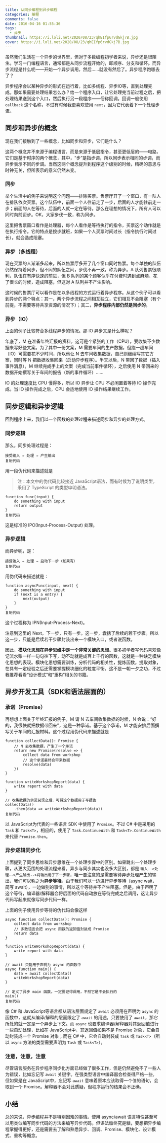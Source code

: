 ```yaml
---
title: 从同步编程到异步编程
categories: 编程
comments: false
date: 2016-04-16 01:55:36
tags:
  - 异步
thumbnail: https://i.loli.net/2020/08/23/qhEIfp6rvdGkj7B.jpg
cover: https://i.loli.net/2020/08/23/qhEIfp6rvdGkj7B.jpg
---
```






虽然我们生活在一个异步的世界里，但对于多数编程初学者来说，异步还是很陌生。学习一门编程语言，通常都是从同步流程开始的，即顺序、分支和循环。而异步流程是什么呢——开始一个异步调用，然后……就没有然后了。异步程序跑哪去了？

异步程序会以某种异步的形式在运行着，比如多线程、异步IO等，直到处理完成。那如果需要处理结果怎么办？给一个程序入口，让它处理完当前过程之后，把处理结果送到这个入口，然后执行另一段程序——俗称回调。回调一般使用 `callback` 这个名称，不过有时候我更喜欢使用 `next`，因为它代表着下一个处理步骤。

<!--more-->

## 同步和异步的概念

现在我们接触到了一些概念，比如同步和异步，它们是什么？

这两个概念并不来源于编程语言，而是来源于低层指令，甚至更低层的——电路。它们是基于时序的两个概念，其中，“步”是指步调，所以同步表示相同的步调，而异步表示不同的步调。当然这两个概念提升到程序这个级别的时候，精确的意思与时钟无关，但所表示的意义仍然未变。

### 同步

举个生活中的例子来说明这个问题——排除买票。售票厅开了一个窗口，有一队人在排队依次买票。这个队伍中，前面一个人往前走了一步，后面的人才能往前走一步；前面的人在等待，后面的人就一定在等待。那么在理想的情况下，所有人可以同时向前迈步。OK，大家步伐一致，称为同步。

这里把售票窗口看作是处理器，每个人看作是等待执行的指令，买票这个动作就是在执行指令。它的特点是按步就班，如果一个人买票时间过长（指令执行时间过长），就会造成阻塞。

### 异步（多线程）

现在买票的人渐渐多起来，所以售票厅多开了几个窗口同时售票。每个单独的队伍仍然保持着同步，但不同的队伍之间，步伐不再一致，称为异步。A 队列售票很顺利，队伍在有序快速的前进，但 B 队列的某个顾客似乎在付费时遇到点麻烦，花了很长的时候，造成阻塞，但这对 A 队列并不产生影响。

这时候的售票厅可以看作是在以多线程的方式运行着异步程序。从这个例子可以看到异步的两个特点：其一，两个异步流程之间相互独立，它们相互不会阻塞（有个前提，不需要等待共享资源的情况下）；其二，**异步程序内部仍然是同步的**。

### 异步（IO）

上面的例子比较符合多线程异步的情况。那 IO 异步又是什么样呢？

年底了，M 在准备年终汇报的资料，这可是个紧张的工作（CPU），要收集不少数据来写好些文案。为了其中一份文案，M 需要车间的生产数据，但跑一趟车间（IO）可需要花不少时间，所以他让 N 去车间收集数据，自己则继续写其它方案，同时等 N 把数据收集回来（启动异步程序）。半天以后，N 带回了数据（插入事件消息），M 继续完成手上的文案（完成当前事件循环），之后使用 N 带回来的数据开始撰写关于车间的报告（新的事件循环）……

IO 的处理速度比 CPU 慢得多，所以 IO 异步让 CPU 不必闲置着等待 IO 操作完成。当 IO 操作完成之后，CPU 会适地使用 IO 操作结果继续工作。

## 同步逻辑和异步逻辑

回到程序上来，我们以一个函数的处理过程来描述同步和异步的处理方式。

### 同步逻辑

那么，同步处理过程是：

```
接受输入 ⇒ 处理 ⇒ 产生输出
复制代码
```

用一段伪代码来描述就是

> 注：本文中的伪代码比较接近 JavaScript语法，而有时候为了说明类型，采用了 TypeScript 的类型申明语法。

```
function func(input) {
    do something with input
    return output
}
复制代码
```

这是标准的 IPO(Input-Process-Output) 处理。

### 异步逻辑

而异步呢，是：

```
接受输入 ⇒ 处理 ⇒ 启动下一步（如果有）
复制代码
```

用伪代码来描述就是：

```
function asyncFunc(input, next) {
    do something with input
    if (next is a entry) {
        next(output)
    }
}
复制代码
```

这个过程称为 IPN(Input-Process-Next)。

注意到这里的 Next，下一步，只有一步。这一步，囊括了后续的若干步骤。所以这一步，只能是后续若干步骤封装出来一个模块入口，或者说函数。

因此，**模块化思想在异步思维中是一个非常关键的思想**。很多初学者写代码喜欢像记流水账一样一句句往下写，动不动就是成百上千行的函数，这就是一种缺乏模块化思想的表现。模块化思想需要训练，分析代码的相关性，提炼函数，提取对象，在具有一定经验之后还需要掌握模块细化的粒度平衡。这不是一朝一夕之功，不过我推荐看看“设计模式”和“重构”相关的书籍。

## 异步开发工具（SDK和语法层面的）

### 承诺（Promise）

再想想上面关于年终汇报的例子，M 请 N 去车间收集数据的时候，N 会说：“好的，我很快就把数据带回来”，这是一种承诺。基于这个承诺，M 才能安排后面撰写关于车间的汇报材料。这个过程用伪代码来描述就是

```
function collectData(): Promise {
    // N 去收集数据，产生了一个承诺
    return new Promise(resolve => {
        collect data from workshop
        // 这个承诺最终会带来数据
        resolve(data)
    })
}

function writeWorkshopReport(data) {
    write report with data
}

// 收集数据的承诺兑现之后，可将这个数据用于写报告
collectData()
    .then(data => writeWorkshopReport(data))
复制代码
```

以 JavaScript为代表的一些语言 SDK 中使用了 `Promise`。不过 C# 中是采用的 `Task` 和 `Task<T>`，相应的，使用了 `Task.ContinueWith` 和 `Task<T>.ContinueWith` 来代替 `Promise.then`。

### 异步逻辑同步化

上面提到了同步思维和异步思维在一个处理步骤中的区别。如果跳出一个处理步骤，从更大范围的处理流程来看，异步与同步其实也没多大区别，都是 `输入-->处理-->产生输出-->将输出用于下一步骤`，唯一要注意的是需要等待异步处理产生的输出，我们可以称之为**异步等待**。由于我们可以一边进行异步等待（async wait，简写 await），一边做别的事情，所以这个等待并不产生阻塞。但是，由于声明了这个等待，编译器/解释器会将后面的代码自动放在等待完成之后调用，这让异步代码写起来就像写同步代码一样。

上面的例子使用异步等待的伪代码会像这样

```
async function collectData(): Promise {
    collect data from workshop
    // 多数语言会把 async 函数的返回值封装成 Promise
    return data
}

function writeWorkshopReport(data) {
    write report with data
}

// await 只能用于声明为 async 的函数中
async function main() {
    data = await collectData()
    writeWorkshopReport(data)
}

// 定义了异步 main 函数，一定要记得调用，不然它是不会执行的
main()
复制代码
```

像 C# 和 JavaScript等语言都从语法层面规定了 `await` 必须用在声明为 `async` 的函数中，这就从编译/解释的层面限定了 `await` 的用途，只要使用了 `await`，那它所处的就一定是一个异步上下文。而 `async` 也要求编译器/解释器对其返回值进行一些自动处理，比如在 JavaScript中，其返回值如果不是 Promise 对象，它会自动封装成一个 Promise 对象；而在 C# 中，它会自动封装成 `Task` 或 `Task<T>`（所以 `async` 方法的类型需要声明为 `Task` 或 `Task<T>`）。

### 注意，注意，注意

尽管语言服务在异步程序同步化方面已经做了很多工作，但是仍然避免不了一些人为错误，比如忘记写 `await` 关键字。在强类型语言中编译器会检查得严格一些，但如果是在 JavaScript中，忘记写 `await` 意味着原本应该取得一个值的语句，会取到一个 Promise。解释器不会对此质疑，但程序运行的结果会不正确。

## 小结

总的来说，异步编程并不是特别困难的事情。使用 async/await 语言特性甚至可以用类似编写同步代码的方法来编写异步代码。但语法糖终究是糖，要想把异步编程掌握得更好，还是需要去了解和熟悉异步、回调、Promise、模块化、设计模式、重构等概念。